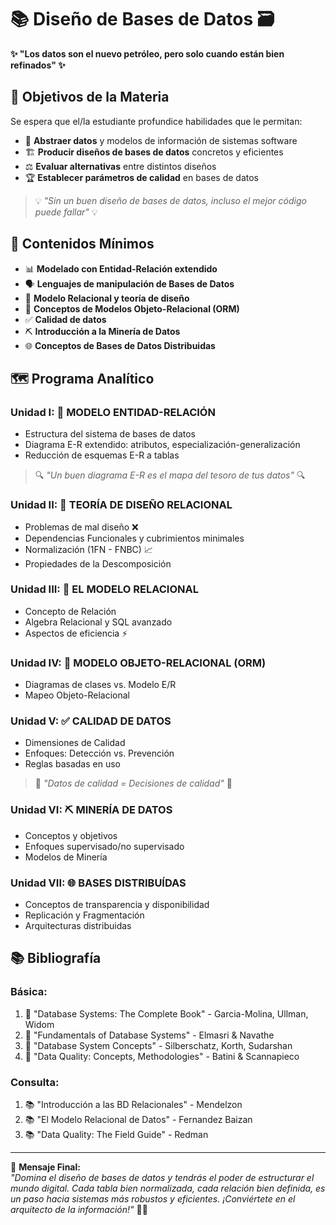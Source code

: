 # 📚 Diseño de Bases de Datos 🗃️

**✨ "Los datos son el nuevo petróleo, pero solo cuando están bien refinados" ✨**

## 🎯 Objetivos de la Materia

Se espera que el/la estudiante profundice habilidades que le permitan:
- 🧠 **Abstraer datos** y modelos de información de sistemas software
- 🏗️ **Producir diseños de bases de datos** concretos y eficientes
- ⚖️ **Evaluar alternativas** entre distintos diseños
- 🏆 **Establecer parámetros de calidad** en bases de datos

> 💡 *"Sin un buen diseño de bases de datos, incluso el mejor código puede fallar"* 💡

## 📖 Contenidos Mínimos

- 📊 **Modelado con Entidad-Relación extendido**
- 🗣️ **Lenguajes de manipulación de Bases de Datos**
- 🔗 **Modelo Relacional y teoría de diseño**
- 🧩 **Conceptos de Modelos Objeto-Relacional (ORM)**
- ✅ **Calidad de datos**
- ⛏️ **Introducción a la Minería de Datos**
- 🌐 **Conceptos de Bases de Datos Distribuidas**

## 🗺️ Programa Analítico

### Unidad I: 🧩 MODELO ENTIDAD-RELACIÓN
- Estructura del sistema de bases de datos
- Diagrama E-R extendido: atributos, especialización-generalización
- Reducción de esquemas E-R a tablas

> 🔍 *"Un buen diagrama E-R es el mapa del tesoro de tus datos"* 🔍

### Unidad II: 🧠 TEORÍA DE DISEÑO RELACIONAL
- Problemas de mal diseño ❌
- Dependencias Funcionales y cubrimientos minimales
- Normalización (1FN - FNBC) 📈
- Propiedades de la Descomposición

### Unidad III: 🔗 EL MODELO RELACIONAL
- Concepto de Relación
- Algebra Relacional y SQL avanzado
- Aspectos de eficiencia ⚡

### Unidad IV: 🧩 MODELO OBJETO-RELACIONAL (ORM)
- Diagramas de clases vs. Modelo E/R
- Mapeo Objeto-Relacional

### Unidad V: ✅ CALIDAD DE DATOS
- Dimensiones de Calidad
- Enfoques: Detección vs. Prevención
- Reglas basadas en uso

> 🌟 *"Datos de calidad = Decisiones de calidad"* 🌟

### Unidad VI: ⛏️ MINERÍA DE DATOS
- Conceptos y objetivos
- Enfoques supervisado/no supervisado
- Modelos de Minería

### Unidad VII: 🌐 BASES DISTRIBUÍDAS
- Conceptos de transparencia y disponibilidad
- Replicación y Fragmentación
- Arquitecturas distribuidas

## 📚 Bibliografía

### Básica:
1. 📖 "Database Systems: The Complete Book" - Garcia-Molina, Ullman, Widom
2. 📖 "Fundamentals of Database Systems" - Elmasri & Navathe
3. 📖 "Database System Concepts" - Silberschatz, Korth, Sudarshan
4. 📖 "Data Quality: Concepts, Methodologies" - Batini & Scannapieco

### Consulta:
1. 📚 "Introducción a las BD Relacionales" - Mendelzon
2. 📚 "El Modelo Relacional de Datos" - Fernandez Baizan
3. 📚 "Data Quality: The Field Guide" - Redman

---

🚀 **Mensaje Final:**  
*"Domina el diseño de bases de datos y tendrás el poder de estructurar el mundo digital. Cada tabla bien normalizada, cada relación bien definida, es un paso hacia sistemas más robustos y eficientes. ¡Conviértete en el arquitecto de la información!"* 💪🔥
